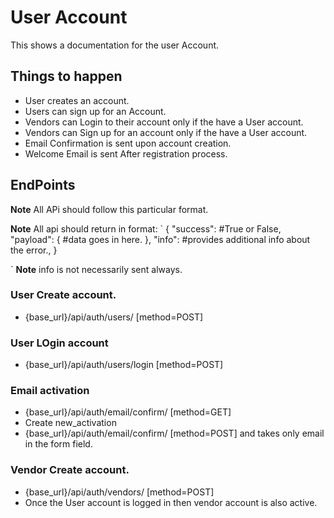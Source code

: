 # User Account
This shows a documentation for the user Account.

## Things to happen
- User creates an account.
- Users can sign up for an Account.
- Vendors can Login to their account only if the have a User account.
- Vendors can Sign up for an account only if the have a User account.
- Email Confirmation is sent upon account creation.
- Welcome Email is sent After registration process.

## EndPoints

**Note** All APi should follow this particular format.

**Note** All api should return in format:
`
{
  "success": #True or False,
  "payload": {
    #data goes in here.
  },
  "info": #provides additional info about the error.,
}

`
**Note** info is not necessarily sent always.

### User Create account.

- {base_url}/api/auth/users/ [method=POST]

### User LOgin account

- {base_url}/api/auth/users/login [method=POST]

### Email activation

- {base_url}/api/auth/email/confirm/<key> [method=GET]
- Create new_activation
- {base_url}/api/auth/email/confirm/  [method=POST] and takes only email in the form field.

### Vendor Create account.

- {base_url}/api/auth/vendors/ [method=POST]
- Once the User account is logged in then vendor account is also active.
